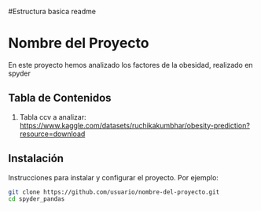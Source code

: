 #Estructura basica readme
# Nombre del Proyecto
En este proyecto hemos analizado los factores de la obesidad, realizado en spyder

## Tabla de Contenidos
1. Tabla ccv a analizar: https://www.kaggle.com/datasets/ruchikakumbhar/obesity-prediction?resource=download


## Instalación
Instrucciones para instalar y configurar el proyecto. Por ejemplo:
```bash
git clone https://github.com/usuario/nombre-del-proyecto.git
cd spyder_pandas